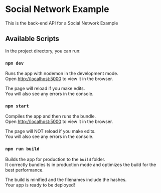 # Social Network Example

This is the back-end API for a Social Network Example

## Available Scripts

In the project directory, you can run:

### `npm dev`

Runs the app with nodemon in the development mode.\
Open [http://localhost:5000](http://localhost:5000) to view it in the browser.

The page will reload if you make edits.\
You will also see any errors in the console.

### `npm start`

Compiles the app and then runs the bundle.\
Open [http://localhost:5000](http://localhost:5000) to view it in the browser.

The page will NOT reload if you make edits.\
You will also see any errors in the console.

### `npm run build`

Builds the app for production to the `build` folder.\
It correctly bundles ts in production mode and optimizes the build for the best performance.

The build is minified and the filenames include the hashes.\
Your app is ready to be deployed!
